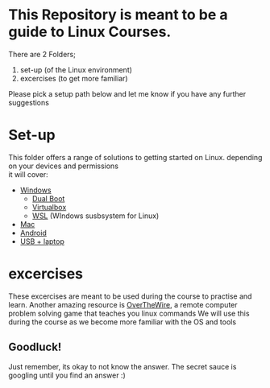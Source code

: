 # This Repository is meant to be a guide to Linux Courses. 
There are 2 Folders;
1) set-up (of the Linux environment)
2) excercises (to get more familiar)

Please pick a setup path below and let me know if you have any further suggestions

# Set-up
This folder offers a range of solutions to getting started on Linux. depending on your devices and permissions  
it will cover:
- [Windows](https://github.com/444B/CLI/blob/main/set-up/WIndows.md)
    - [Dual Boot](https://github.com/444B/CLI/blob/main/set-up/WIndows.md#dual-boot)
    - [Virtualbox](https://github.com/444B/CLI/blob/main/set-up/WIndows.md#virtualbox)
    - [WSL](https://github.com/444B/CLI/blob/main/set-up/WIndows.md#wsl) (WIndows susbsystem for Linux)
- [Mac](https://github.com/444B/CLI/blob/main/set-up/Mac)
- [Android](https://github.com/444B/CLI/blob/main/set-up/Android)
- [USB + laptop](https://github.com/444B/CLI/blob/main/set-up/USB%2Blaptop.md)

# excercises
These excercises are meant to be used during the course to practise and learn.
Another amazing resource is [OverTheWire](https://overthewire.org/wargames/bandit/bandit0.html), a remote computer problem solving game that teaches you linux commands
We will use this during the course as we become more familiar with the OS and tools

## Goodluck! 
Just remember, its okay to not know the answer. The secret sauce is googling until you find an answer :)